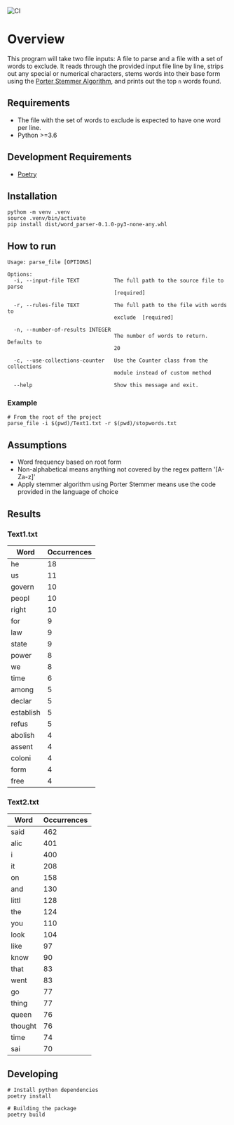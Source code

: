 ![CI](https://github.com/nrgeil/programming_assignment/workflows/CI/badge.svg)

# Overview

This program will take two file inputs: A file to parse and a file with a set of words to exclude. It reads through the
provided input file line by line, strips out any special or numerical characters, stems words into their base form
using the [Porter Stemmer Algorithm](https://tartarus.org/martin/PorterStemmer/), and prints out the top `n` words
found.

## Requirements

- The file with the set of words to exclude is expected to have one word per line.
- Python >=3.6

## Development Requirements

- [Poetry](https://python-poetry.org/docs/#installation)

## Installation

```shell
pythom -m venv .venv
source .venv/bin/activate
pip install dist/word_parser-0.1.0-py3-none-any.whl
```

## How to run

```shell
Usage: parse_file [OPTIONS]

Options:
  -i, --input-file TEXT           The full path to the source file to parse
                                  [required]

  -r, --rules-file TEXT           The full path to the file with words to
                                  exclude  [required]

  -n, --number-of-results INTEGER
                                  The number of words to return. Defaults to
                                  20

  -c, --use-collections-counter   Use the Counter class from the collections
                                  module instead of custom method

  --help                          Show this message and exit.
```

### Example

```shell
# From the root of the project
parse_file -i $(pwd)/Text1.txt -r $(pwd)/stopwords.txt
```

## Assumptions

- Word frequency based on root form
- Non-alphabetical means anything not covered by the regex pattern '[A-Za-z]'
- Apply stemmer algorithm using Porter Stemmer means use the code provided in the language of choice

## Results

### Text1.txt

| Word         | Occurrences |
|--------------|-------------|
| he           |          18 |
| us           |          11 |
| govern       |          10 |
| peopl        |          10 |
| right        |          10 |
| for          |           9 |
| law          |           9 |
| state        |           9 |
| power        |           8 |
| we           |           8 |
| time         |           6 |
| among        |           5 |
| declar       |           5 |
| establish    |           5 |
| refus        |           5 |
| abolish      |           4 |
| assent       |           4 |
| coloni       |           4 |
| form         |           4 |
| free         |           4 |

### Text2.txt

| Word         | Occurrences |
|--------------|-------------|
| said         |         462 |
| alic         |         401 |
| i            |         400 |
| it           |         208 |
| on           |         158 |
| and          |         130 |
| littl        |         128 |
| the          |         124 |
| you          |         110 |
| look         |         104 |
| like         |          97 |
| know         |          90 |
| that         |          83 |
| went         |          83 |
| go           |          77 |
| thing        |          77 |
| queen        |          76 |
| thought      |          76 |
| time         |          74 |
| sai          |          70 |

## Developing

```shell
# Install python dependencies
poetry install

# Building the package
poetry build
```
